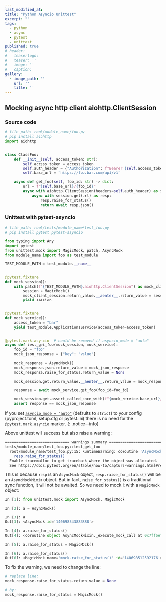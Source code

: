 ```yaml
---
last_modified_at:
title: "Python Asyncio Unittest"
excerpt: ""
tags:
  - python
  - async
  - pytest
  - unittest
published: true
# header:
#   teaserlogo:
#   teaser: ''
#   image: ''
#   caption:
gallery:
  - image_path: ''
    url: ''
    title: ''
---
```


## Mocking async http client aiohttp.ClientSession

### Source code

```python
# file path: root/module_name/foo.py
# pip install aiohttp
import aiohttp


class ClassFoo:
    def __init__(self, access_token: str):
        self.access_token = access_token
        self.auth_header = {"Authorization": f"Bearer {self.access_token}"}
        self.base_url = "https://foo.bar.com/api/v1"

    async def get_foo(self, foo_id: str) -> dict:
        url = f"{self.base_url}/{foo_id}"
        async with aiohttp.ClientSession(headers=self.auth_header) as session:
            async with session.get(url) as resp:
                resp.raise_for_status()
                return await resp.json()
```

### Unittest with pytest-asyncio

```python
# file path: root/tests/module_name/test_foo.py
# pip install pytest pytest-asyncio

from typing import Any
import pytest
from unittest.mock import MagicMock, patch, AsyncMock
from module_name import foo as test_module

TEST_MODULE_PATH = test_module.__name__


@pytest.fixture
def mock_session():
    with patch(f"{TEST_MODULE_PATH}.aiohttp.ClientSession") as mock_client_session:
        session = MagicMock()
        mock_client_session.return_value.__aenter__.return_value = session
        yield session


@pytest.fixture
def mock_service():
    access_token = "bar"
    yield test_module.ApplicationsService(access_token=access_token)


@pytest.mark.asyncio  # could be removed if asyncio_mode = "auto"
async def test_get_foo(mock_session, mock_service):
    foo_id = "foo"
    mock_json_response = {"key": "value"}

    mock_response = AsyncMock()
    mock_response.json.return_value = mock_json_response
    mock_response.raise_for_status.return_value = None

    mock_session.get.return_value.__aenter__.return_value = mock_response

    response = await mock_service.get_foo(foo_id=foo_id)

    mock_session.get.assert_called_once_with(f"{mock_service.base_url}/{foo_id}")
    assert response == mock_json_response
```

If you set [`asyncio_mode = "auto"`](https://pytest-asyncio.readthedocs.io/en/latest/reference/configuration.html) (defaults to `strict`) to your config (pyproject.toml, setup.cfg or pytest.ini) there is no need for the `@pytest.mark.asyncio` marker.
{: .notice--info}

Above unittest will success but also raise a warning:

```bash
============================= warnings summary ==============================
tests/module_name/test_foo.py::test_get_foo
  root/module_name/test_foo.py:15: RuntimeWarning: coroutine 'AsyncMockMixin._execute_mock_call' was never awaited
    resp.raise_for_status()
  Enable tracemalloc to get traceback where the object was allocated.
  See https://docs.pytest.org/en/stable/how-to/capture-warnings.html#resource-warnings for more info.
```

This is because `resp` is an `AsyncMock` object, `resp.raise_for_status()` will be an `AsyncMockMixin` object. But in fact, `raise_for_status()` is a traditional sync function, it will not be awaited. So we need to mock it with a `MagicMock` object:

```py
In [1]: from unittest.mock import AsyncMock, MagicMock

In [2]: a = AsyncMock()

In [3]: a
Out[3]: <AsyncMock id='140698543883888'>

In [4]: a.raise_for_status()
Out[4]: <coroutine object AsyncMockMixin._execute_mock_call at 0x7ff6ef43d2a0>

In [5]: a.raise_for_status = MagicMock()

In [6]: a.raise_for_status()
Out[6]: <MagicMock name='mock.raise_for_status()' id='140698512592176'>
```

To fix the warning, we need to change the line:

```python
# replace line:
mock_response.raise_for_status.return_value = None

# by:
mock_response.raise_for_status = MagicMock()
``````
